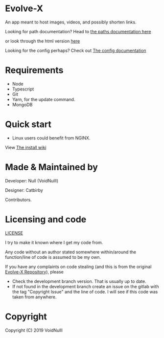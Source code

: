 # Evolve-X
An app meant to host images, videos, and possibly shorten links.

Looking for path documentation? Head to [the paths documentation here](./Paths.md)

or look through the html version [here](https://evolvex.docs.apiary.io/#)

Looking for the config perhaps? Check out [The config documentation](./Config.md)

# Requirements

- Node
- Typescript
- Git
- Yarn, for the update command.
- MongoDB

# Quick start

- Linux users could benefit from NGINX.

View [The install wiki](https://gitlab.com/evolve-x/evolve-x/-/wikis/install)

# Made & Maintained by

Developer: Null (VoidNulll)

Designer: Catbirby

Contributors.

# Licensing and code

[LICENSE](https://www.gnu.org/licenses/agpl-3.0.html)

I try to make it known where I get my code from.

Any code without an author stated somewhere within/around the function/line of code is assumed to be my own.

If you have any complaints on code stealing (and this is from the original [Evolve-X Repository](https://gitlab.com/evolve-x/evolve-x)), please

- Check the development branch version. That is usually up to date.
- If not found in the development branch create an issue on the gitlab with the tag "Copyright Issue" and the line of code. I will see if this code was taken from anywhere.

# Copyright

Copyright (C) 2019 VoidNulll
